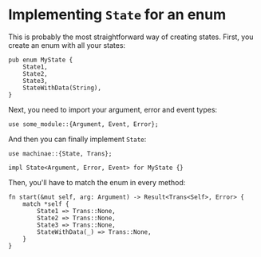 # Implementing `State` for an enum

This is probably the most straightforward way of creating
states. First, you create an enum with all your states:

```rust,ignore
pub enum MyState {
    State1,
    State2,
    State3,
    StateWithData(String),
}
```

Next, you need to import your argument, error and event types:

```rust,ignore
use some_module::{Argument, Event, Error};
```

And then you can finally implement `State`:

```rust,ignore
use machinae::{State, Trans};

impl State<Argument, Error, Event> for MyState {}
```

Then, you'll have to match the enum in every method:

```rust,ignore
fn start(&mut self, arg: Argument) -> Result<Trans<Self>, Error> {
    match *self {
        State1 => Trans::None,
        State2 => Trans::None,
        State3 => Trans::None,
        StateWithData(_) => Trans::None,
    }
}
```
